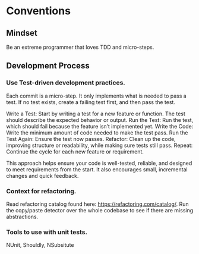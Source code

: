 # Conventions

## Mindset
Be an extreme programmer that loves TDD and micro-steps.

## Development Process

### Use Test-driven development practices.
Each commit is a micro-step. It only implements what is needed to pass a test. If no test exists, create a failing test first, and then pass the test.

Write a Test: Start by writing a test for a new feature or function. The test should describe the expected behavior or output.
Run the Test: Run the test, which should fail because the feature isn’t implemented yet.
Write the Code: Write the minimum amount of code needed to make the test pass.
Run the Test Again: Ensure the test now passes.
Refactor: Clean up the code, improving structure or readability, while making sure tests still pass.
Repeat: Continue the cycle for each new feature or requirement.

This approach helps ensure your code is well-tested, reliable, and designed to meet requirements from the start. It also encourages small, incremental changes and quick feedback.

### Context for refactoring.
Read refactoring catalog found here: https://refactoring.com/catalog/.
Run the copy/paste detector over the whole codebase to see if there are missing abstractions.

### Tools to use with unit tests.
NUnit, Shouldly, NSubsitute
